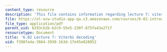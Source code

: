 ```yaml
---
content_type: resource
description: 'This file contains information regarding lecture 7: viterbi decoding. '
file: https://ol-ocw-studio-app-qa.s3.amazonaws.com/courses/6-02-introduction-to-eecs-ii-digital-communication-systems-fall-2012/f398fa4a366439301b3d17e45e028952_MIT6_02F12_lec07.pdf
file_type: application/pdf
parent_uid: 6293cb2b-b2c9-55e5-230f-875fa43a271f
resourcetype: Document
title: '6.02 Lecture 7: Viterbi decoding'
uid: f398fa4a-3664-3930-1b3d-17e45e028952
---
```

